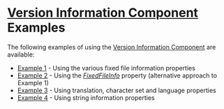 # [Version Information Component](../index.md) Examples

The following examples of using the [Version Information Component](../index.md) are available:

* [Example 1](./Examples/Example1.md) - Using the various fixed file information properties
* [Example 2](./Examples/Example2.md) - Using the _[FixedFileInfo](./API/TPJVersionInfo-FixedFileInfo.md)_ property (alternative approach to Example 1)
* [Example 3](./Examples/Example3.md) - Using translation, character set and language properties
* [Example 4](./Examples/Example4.md) - Using string information properties
